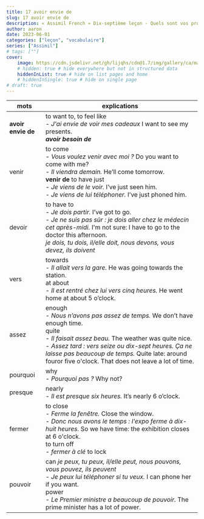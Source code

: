 ```yaml
---
title: 17 avoir envie de
slug: 17 avoir envie de
description: « Assimil French » Dix-septième leçon - Quels sont vos projets ?
author: aaron
date: 2023-06-01
categories: ["leçon", "vocabulaire"]
series: ["Assimil"]
# tags: [""]
cover: 
    image: https://cdn.jsdelivr.net/gh/lijqhs/cdn@1.7/img/gallery/ca/matthieu-joannon-SnTxeUW6jtY-unsplash.jpg
    # hidden: true # hide everywhere but not in structured data
    hiddenInList: true # hide on list pages and home
    # hiddenInSingle: true # hide on single page
# draft: true
---
```



| mots | explications |
| ---- | ---- | 
| **avoir envie de** | to want to, to feel like </br> - *J'ai envie de voir mes cadeaux* I want to see my presents. </br> ***avoir besoin de*** | 
| venir | to come </br> - *Vous voulez venir avec moi ?* Do you want to come with me? </br> - *Il viendra demain.* He’ll come tomorrow. </br> **venir de** to have just </br> - *Je viens de le voir.* I’ve just seen him. </br> - *Je viens de lui téléphoner.* I’ve just phoned him. | 
| devoir | to have to </br> - *Je dois partir.* I’ve got to go. </br> - *Je ne suis pas sûr : je dois aller chez le médecin cet après-midi.* I'm not sure: I have to go to the doctor this afternoon. </br> *je dois, tu dois, il/elle doit, nous devons, vous devez, ils doivent* | 
| vers | towards </br> - *Il allait vers la gare.* He was going towards the station. </br> at about </br> - *Il est rentré chez lui vers cinq heures.* He went home at about 5 o’clock. | 
| assez | enough </br> - *Nous n’avons pas assez de temps.* We don’t have enough time. </br> quite </br> - *Il faisait assez beau.* The weather was quite nice. </br> - *Assez tard : vers seize ou dix-sept heures. Ça ne laisse pas beaucoup de temps.* Quite late: around fouror five o'clock. That does not leave a lot of time. | 
| pourquoi | why </br> - *Pourquoi pas ?* Why not? | 
| presque | nearly </br> - *Il est presque six heures.* It’s nearly 6 o’clock. | 
| fermer | to close </br> - *Ferme la fenêtre.* Close the window. </br> - *Donc nous avons le temps : l'expo ferme à dix-huit heures.* So we have time: the exhibition closes at 6 o'clock. </br> to turn off </br> - *fermer à clé* to lock | 
| pouvoir | can *je peux, tu peux, il/elle peut, nous pouvons, vous pouvez, ils peuvent* </br> - *Je peux lui téléphoner si tu veux.* I can phone her if you want. </br> power </br> - *Le Premier ministre a beaucoup de pouvoir.* The prime minister has a lot of power. | 
